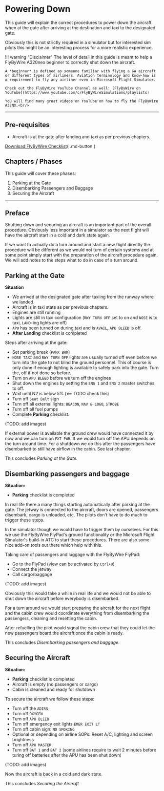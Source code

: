 # Powering Down

This guide will explain the correct procedures to power down the aircraft when at the gate after arriving at the destination and taxi to the designated gate.

Obviously this is not strictly required in a simulator but for interested sim pilots this might be an interesting process for a more realistic experience.

!!! warning "Disclaimer"
    The level of detail in this guide is meant to help a FlyByWire A320neo
    beginner to correctly shut down the aircraft.

    A *beginner* is defined as someone familiar with flying a GA aircraft
    or different types of airliners. Aviation terminology and know-how is
    a requirement to fly any airliner even in Microsoft Flight Simulator.

    Check out the FlyByWire YouTube Channel as well: [FlyByWire on YouTube](https://www.youtube.com/c/FlyByWireSimulations/playlists)

    You will find many great videos on YouTube on how to fly the FlyByWire A32NX.<br/>

---

## Pre-requisites

- Aircraft is at the gate after landing and taxi as per previous chapters.

[Download FlyByWire Checklist](../assets/FBW_A32NX_CHECKLIST.pdf){ .md-button }

## Chapters / Phases

This guide will cover these phases:

1. Parking at the Gate
2. Disembarking Passengers and Baggage
3. Securing the Aircraft

---


## Preface
Shutting down and securing an aircraft is an important part of the overall procedure. Obviously less important in a simulator as the next flight will have the aircraft start in a cold and dark state again.

If we want to actually do a turn around and start a new flight directly the procedure will be different as we would not turn of certain systems and at some point simply start with the preparation of the aircraft procedure again. We will add notes to the steps what to do in case of a turn around.

## Parking at the Gate

**Situation**

- We arrived at the designated gate after taxiing from the runway where we landed.
- Aircraft is in taxi state as per previous chapters.
- Engines are still running
- Lights are still in taxi configuration (`RWY TURN OFF` set to on and `NOSE` is to taxi, `LAND`-ing lights are off)
- `APU` has been turned on during taxi and is `AVAIL`, `APU BLEED` is off.
- **After Landing** checklist is completed

Steps after arriving at the gate:

- Set parking break (`PARK BRK`)
- `NOSE TAXI` and `RWY TURN OFF` lights are usually turned off even before we turn into the gate to not blind the ground personnel. This of course is only done if enough lighting is available to safely park into the gate. Turn the, off if not done so before.
- Turn on `APU BLEED` before we turn off the engines
- Shut down the engines by setting the `ENG 1` and `ENG 2` master switches to off.
- Wait until N2 is below 5% (<== TODO check this)
- Turn off `Seat Belt` sign
- Turn off all external lights: `BEACON`, `NAV & LOGO`, `STROBE`
- Turn off all fuel pumps
- Complete **Parking** checklist.

(TODO: add images)

If external power is available the ground crew would have connected it by now and we can turn on `EXT PWR`. If we would turn off the APU depends on the turn around time. For a shutdown we do this after the passengers have disembarked to still have airflow in the cabin. See last chapter.

This concludes *Parking at the Gate*.

## Disembarking passengers and baggage

**Situation:**

- **Parking** checklist is completed

In real life there a many things starting automatically after parking at the gate. The jetway is connected to the aircraft, doors are opened, passengers disembark, cargo is unloaded, etc. The pilots don't have to do much to trigger these steps.

In the simulator though we would have to trigger them by ourselves. For this we use the FlyByWire FlyPad's ground functionality or the Microsoft Flight Simulator's build-in ATC to start these procedures. There are also some nice add-on tools out there which help with this.

Taking care of passengers and luggage with the FlyByWire FlyPad:

- Go to the FlyPad (view can be activated by `Ctrl+0`)
- Connect the jetway
- Call cargo/baggage

(TODO: add images)

Obviously this would take a while in real life and we would not be able to shut down the aircraft before everybody is disembarked.

For a turn around we would start preparing the aircraft for the next flight and the cabin crew would coordinate everything from disembarking the passengers, cleaning and resetting the cabin.

After refuelling the pilot would signal the cabin crew that they could let the new passengers board the aircraft once the cabin is ready.

This concludes *Disembarking passengers and baggage*.

## Securing the Aircraft

**Situation:**

- **Parking** checklist is completed
- Aircraft is empty (no passengers or cargo)
- Cabin is cleaned and ready for shutdown

To secure the aircraft we follow these steps:

- Turn off the `ADIRS`
- Turn off `OXYGEN`
- Turn off `APU BLEED`
- Turn off emergency exit lights `EMER EXIT LT`
- Turn off cabin sign: `NO SMOKING`
- Optional or depending on airline SOPs: Reset A/C, lighting and screen brightness
- Turn off `APU MASTER`
- Turn off `BAT 1` and `BAT 2` (some airlines require to wait 2 minutes before turing off batteries after the APU has been shut down)

(TODO: add images)

Now the aircraft is back in a cold and dark state.

This concludes *Securing the Aircraft*

